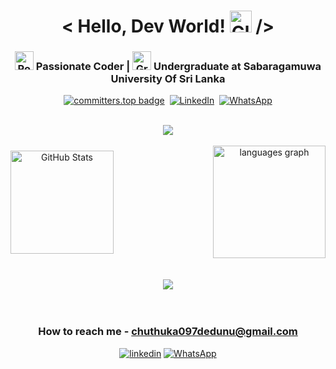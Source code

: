 <h1 align="center"> < Hello, Dev World! <img src="https://raw.githubusercontent.com/Tarikul-Islam-Anik/Animated-Fluent-Emojis/master/Emojis/Travel%20and%20places/Globe%20Showing%20Americas.png" alt="Globe Showing Americas" width="35" height="35" /> /> </h1>
<h3 align="center"><img src="https://raw.githubusercontent.com/Tarikul-Islam-Anik/Animated-Fluent-Emojis/master/Emojis/Travel%20and%20places/Rocket.png" alt="Rocket" width="30" height="30" /> Passionate Coder | <img src="https://raw.githubusercontent.com/Tarikul-Islam-Anik/Animated-Fluent-Emojis/master/Emojis/Objects/Graduation%20Cap.png" alt="Graduation Cap" width="30" height="30" />  Undergraduate at Sabaragamuwa University Of Sri Lanka</h3>

<div align="center">
  
 [![committers.top badge](https://user-badge.committers.top/sri_lanka/Chuthuka.svg)](https://user-badge.committers.top/sri_lanka/Chuthuka)&nbsp;
 [![LinkedIn](https://img.shields.io/badge/LinkedIn-Profile-blue?logo=linkedin&style=flat)](https://www.linkedin.com/in/chuthuka-dedunu-a12963301)&nbsp;
 [![WhatsApp](https://img.shields.io/badge/WhatsApp-Contact-green)](https://wa.me/94766453116)

</div>

<br>
<div align="center" width="100">
  <img src="https://nirzak-streak-stats.vercel.app/?user=Chuthuka&theme=shadow_green&hide_border=false" />
</div>
<br>
<div align="center">
<div style="display: flex; justify-content: space-between; align-items: center;">
 <img src="https://github-readme-stats.vercel.app/api?username=Chuthuka&hide_border=false&include_all_commits=false&count_private=false&theme=shadow_green" height="165" alt="GitHub Stats" />
 <img src="https://github-readme-stats.vercel.app/api/top-langs?username=Chuthuka&locale=en&hide_title=false&layout=compact&card_width=320&langs_count=5&theme=shadow_green&hide_border=false" height="180" alt="languages graph"/>
</div>
</div>
<br>
<br>

<div align="center">
  <img src="https://skillicons.dev/icons?i=java,cs,cpp,py,js,ts,dart,php,nodejs,spring,express,dotnet,flutter,nextjs,nestjs,laravel,react,angular,html,css,mongodb,mysql,bootstrap,tailwind,vite,redux,threejs,tensorflow,nginx,redis,kafka,arduino,androidstudio,visualstudio,wordpress,postman,docker,aws,firebase,supabase,git,github,gitlab,figma,blender" />
</div>

<br>
<br>

<h3 align="center">How to reach me - <a href="mailto:youremail@example.com">chuthuka097dedunu@gmail.com</a></h3>

<div align="center">
<a target="_blank" href="https://www.linkedin.com/in/chuthuka-dedunu-a12963301" style="display: inline-block;"><img src="https://img.shields.io/badge/linkedin-logo?style=for-the-badge&logo=linkedin&logoColor=white&color=507dba" alt="linkedin" /></a>
<a target="_blank" href="https://wa.me/94766453116" style="display: inline-block;"><img src="https://img.shields.io/badge/WhatsApp-logo?style=for-the-badge&logo=whatsapp&logoColor=white&color=25D366" alt="WhatsApp" /></a>
</div>
